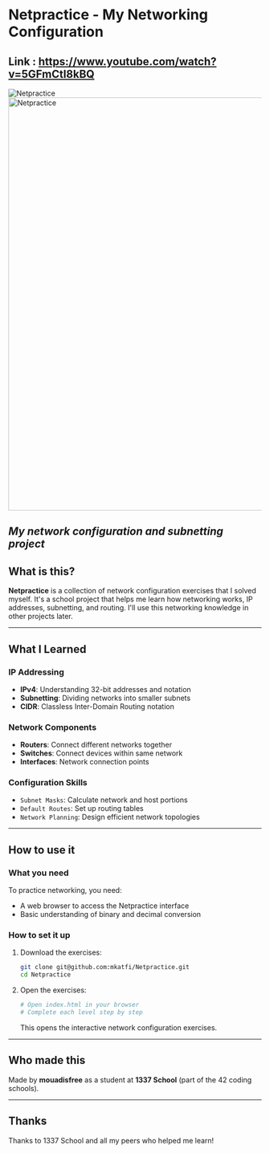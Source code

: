 # Netpractice - My Networking Configuration
## Link : https://www.youtube.com/watch?v=5GFmCtI8kBQ
![Netpractice](https://github.com/user-attachments/assets/0df2ba2b-c56d-4c57-837c-8d1e00d37675)
<img width="1558" height="823" alt="Netpractice" src="https://github.com/user-attachments/assets/0b21fbfd-867b-495d-8a35-335520f55e3e" />

*My network configuration and subnetting project*
---
## What is this?
**Netpractice** is a collection of network configuration exercises that I solved myself. It's a school project that helps me learn how networking works, IP addresses, subnetting, and routing. I'll use this networking knowledge in other projects later.

---

## What I Learned

### IP Addressing
- **IPv4**: Understanding 32-bit addresses and notation
- **Subnetting**: Dividing networks into smaller subnets
- **CIDR**: Classless Inter-Domain Routing notation

### Network Components
- **Routers**: Connect different networks together
- **Switches**: Connect devices within same network
- **Interfaces**: Network connection points

### Configuration Skills
- `Subnet Masks`: Calculate network and host portions
- `Default Routes`: Set up routing tables
- `Network Planning`: Design efficient network topologies

---

## How to use it

### What you need
To practice networking, you need:
- A web browser to access the Netpractice interface
- Basic understanding of binary and decimal conversion

### How to set it up
1. Download the exercises:
   ```bash
   git clone git@github.com:mkatfi/Netpractice.git
   cd Netpractice


2. Open the exercises:
   ```bash
   # Open index.html in your browser
   # Complete each level step by step
   ```

   This opens the interactive network configuration exercises.

---

## Who made this
Made by **mouadisfree** as a student at **1337 School** (part of the 42 coding schools).

---

## Thanks
Thanks to 1337 School and all my peers who helped me learn!
